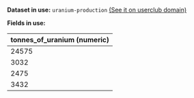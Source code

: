**Dataset in use:** `uranium-production` [(See it on userclub domain)](https://userclub.opendatasoft.com/explore/dataset/uranium-production/table/)

**Fields in use:** 

| tonnes_of_uranium (numeric) |
|---|
|24575|
|3032|
|2475|
|3432|